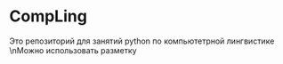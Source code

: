 # CompLing
Это репозиторий для занятий python по компьютетрной лингвистике
\nМожно использовать разметку 

